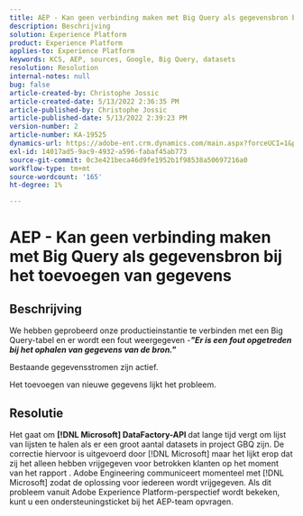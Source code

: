 ```yaml
---
title: AEP - Kan geen verbinding maken met Big Query als gegevensbron bij het toevoegen van gegevens
description: Beschrijving
solution: Experience Platform
product: Experience Platform
applies-to: Experience Platform
keywords: KCS, AEP, sources, Google, Big Query, datasets
resolution: Resolution
internal-notes: null
bug: false
article-created-by: Christophe Jossic
article-created-date: 5/13/2022 2:36:35 PM
article-published-by: Christophe Jossic
article-published-date: 5/13/2022 2:39:23 PM
version-number: 2
article-number: KA-19525
dynamics-url: https://adobe-ent.crm.dynamics.com/main.aspx?forceUCI=1&pagetype=entityrecord&etn=knowledgearticle&id=1a607b16-cad2-ec11-a7b5-00224809c27a
exl-id: 14017ad5-9ac9-4932-a596-fabaf45ab773
source-git-commit: 0c3e421beca46d9fe1952b1f98538a50697216a0
workflow-type: tm+mt
source-wordcount: '165'
ht-degree: 1%

---
```


# AEP - Kan geen verbinding maken met Big Query als gegevensbron bij het toevoegen van gegevens

## Beschrijving


We hebben geprobeerd onze productieinstantie te verbinden met een Big Query-tabel en er wordt een fout weergegeven -<b>*&quot;Er is een fout opgetreden bij het ophalen van gegevens van de bron.&quot;</b>*

Bestaande gegevensstromen zijn actief.

Het toevoegen van nieuwe gegevens lijkt het probleem.


## Resolutie


Het gaat om <b>[!DNL Microsoft] DataFactory-API </b>dat lange tijd vergt om lijst van lijsten te halen als er een groot aantal datasets in project GBQ zijn. De correctie hiervoor is uitgevoerd door [!DNL Microsoft] maar het lijkt erop dat zij het alleen hebben vrijgegeven voor betrokken klanten op het moment van het rapport . Adobe Engineering communiceert momenteel met [!DNL Microsoft] zodat de oplossing voor iedereen wordt vrijgegeven. Als dit probleem vanuit Adobe Experience Platform-perspectief wordt bekeken, kunt u een ondersteuningsticket bij het AEP-team opvragen.
